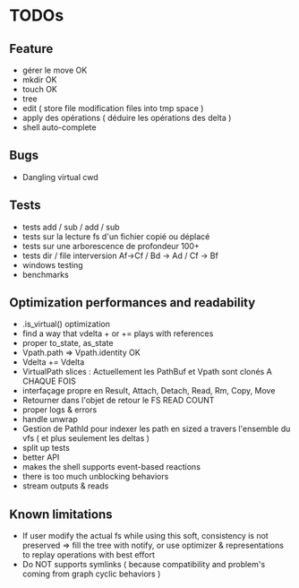 # TODOs

## Feature

* gérer le move OK
* mkdir OK
* touch OK
* tree
* edit ( store file modification files into tmp space )
* apply des opérations ( déduire les opérations des delta )
* shell auto-complete

## Bugs

* Dangling virtual cwd

## Tests

* tests add / sub / add / sub
* tests sur la lecture fs d'un fichier copié ou déplacé
* tests sur une arborescence de profondeur 100+
* tests dir / file interversion Af->Cf / Bd -> Ad / Cf -> Bf
* windows testing
* benchmarks

## Optimization performances and readability

* .is_virtual() optimization
* find a way that vdelta + or += plays with references
* proper to_state, as_state
* Vpath.path => Vpath.identity OK
* Vdelta += Vdelta
* VirtualPath slices : Actuellement les PathBuf et Vpath sont clonés A CHAQUE FOIS
* interfaçage propre en Result, Attach, Detach, Read, Rm, Copy, Move
* Retourner dans l'objet de retour le FS READ COUNT
* proper logs & errors
* handle unwrap
* Gestion de PathId pour indexer les path en sized a travers l'ensemble du vfs ( et plus seulement les deltas )
* split up tests
* better API
* makes the shell supports event-based reactions
* there is too much unblocking behaviors
* stream outputs & reads

## Known limitations

* If user modify the actual fs while using this soft, consistency is not preserved => fill the tree with notify, or use optimizer & representations to replay operations with best effort
* Do NOT supports symlinks ( because compatibility and problem's coming from graph cyclic behaviors )
